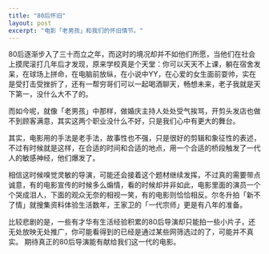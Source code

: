 ```yaml
---
title: "80后怀旧"
layout: post
excerpt: "电影「老男孩」和我们的怀旧情节。"
---
```


80后逐渐步入了三十而立之年，而这时的境况却并不如他们所愿，当他们在社会上摸爬滚打几年后才发现，原来学校真是个天堂：你可以天天不上课，躺在宿舍发呆，在球场上拼命，在电脑前放纵，在小说中YY，在心爱的女生面前耍帅，实在是受打击受挫折了，还有一帮穷哥们可以一起喝酒聊天，畅想未来，老子我就是天下第一，没什么大不了的。

而如今呢，就像「老男孩」中那样，做婚庆主持人处处受气挨骂，开剪头发店也做不到顾客满意，其实这两个职业没什么不好，只是我们心中有更大的舞台。

其实，电影用的手法是老手法，故事性也不强，只是很好的剪辑和象征性的表述，不过有时候就是这样，在合适的时间和合适的地点，用一个合适的桥段触发了一代 人的敏感神经，他们爆发了。

相信这时候嗅觉灵敏的导演，可能还会接着这个题材继续发挥，不过真的需要带点诚意，有的电影宣传的时候多么煽情，看的时候却并非如此，电影里面的演员一个个哭成泪人，下面的观众无奈的相视一笑，有的电影则恰恰相反。尔冬升拍「新不了情」就搜集资料体验生活数年，王家卫的「一代宗师」更是有八年的准备。

比较悲剧的是，一些有才华有生活经验积累的80后导演却只能拍一些小片子，还无处放映无处推广，你可能看得到的已经是通过某些网筛选过的了，可能并不真实。 期待真正的80后导演能有献给我们这一代的电影。
